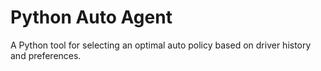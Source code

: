 # Python Auto Agent
A Python tool for selecting an optimal auto policy based on driver history and
preferences.
